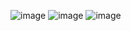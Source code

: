 ![image](https://github.com/gm3/container/assets/7612104/b3f6d609-a2fa-456c-a20e-cbc78863077f)
![image](https://github.com/gm3/container/assets/7612104/bce345d2-5a88-4a75-8b58-7b60e3c3da0f)
![image](https://github.com/gm3/container/assets/7612104/a40d27ac-8ab2-437c-b24e-23cf7aa9e6dc)
